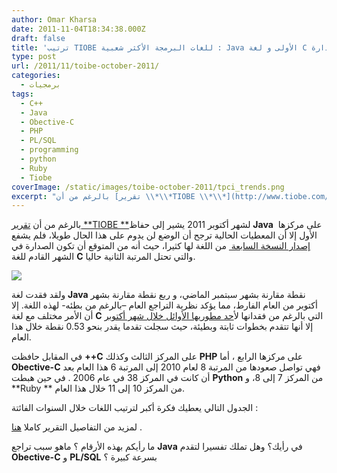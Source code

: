 ```yaml
---
author: Omar Kharsa
date: 2011-11-04T18:34:38.000Z
draft: false
title: 'ترتيب TIOBE للغات البرمجة الأكثر شعبية : Java الأولى و لغة C تقترب من الصدارة'
type: post
url: /2011/11/toibe-october-2011/
categories:
  - برمجيات
tags:
  - C++
  - Java
  - Obective-C
  - PHP
  - PL/SQL
  - programming
  - python
  - Ruby
  - Tiobe
coverImage: /static/images/toibe-october-2011/tpci_trends.png
excerpt: "بالرغم من أن [تقرير \\*\\*TIOBE \\*\\*](http://www.tiobe.com/index.php/content/paperinfo/tpci/index.html)لشهر أكتوبر 2011 يشير إلى حفاظ **Java** على مركزها\_ الأول إلا أن المعطيات الحالية ترجح أن الوضع لن يدوم على هذا الحال طويلا، فلم يشفع [إصدار النسخة السابعة\_](https://www.it-scoop.com/2011/07/oracle-java-7-rc/) من اللغة لها كثيرا، حيث أنه من"
---
```

بالرغم من أن [تقرير \*\*TIOBE \*\*](http://www.tiobe.com/index.php/content/paperinfo/tpci/index.html)لشهر أكتوبر 2011 يشير إلى حفاظ **Java** على مركزها  الأول إلا أن المعطيات الحالية ترجح أن الوضع لن يدوم على هذا الحال طويلا، فلم يشفع [إصدار النسخة السابعة ](https://www.it-scoop.com/2011/07/oracle-java-7-rc/) من اللغة لها كثيرا، حيث أنه من المتوقع أن تكون الصدارة في الشهر القادم للغة **C** والتي تحتل المرتبة الثانية حاليا.

![](/static/images/toibe-october-2011/tpci_trends.png)

ولقد فقدت لغة **Java** نقطة مقارنة بشهر سبتمبر الماضي، و ربع نقطة مقارنة بشهر أكتوبر من العام الفارط، مما يؤكد نظرية التراجع العام –بالرغم من بطئه- لهذه اللغة. إلا أن الأمر مختلف مع لغة **C** التي بالرغم من فقدانها ل[أحد مطوريها الأوائل خلال شهر أكتوبر](https://www.it-scoop.com/2011/10/dennis-ritchie/) إلا أنها تتقدم بخطوات ثابتة وبطيئة، حيث سجلت تقدما يقدر بنحو 0.53 نقطة خلال هذا العام.

في المقابل حافظت **++C** على المركز الثالث وكذلك **PHP** على مركزها الرابع ، أما **Obective-C** فهي تواصل صعودها من المرتبة 8 لعام 2010 إلى المرتبة 6 هذا العام بعد أن كانت في المركز 38 في عام 2006 . في حين هبطت **Python** من المركز 7 إلى 8، و \*\*Ruby \*\* من المركز 10 إلى 11 خلال هذا العام.

الجدول التالي يعطيك فكرة أكبر لترتيب اللغات خلال السنوات الفائتة :

لمزيد من التفاصيل التقرير كاملا [هنا](http://www.tiobe.com/index.php/content/paperinfo/tpci/index.html) .

ما رأيكم بهذه الأرقام ؟ ماهو سبب تراجع **Java** في رأيك؟ وهل تملك تفسيرا لتقدم **Obective-C** و **PL/SQL** بسرعة كبيرة ؟
